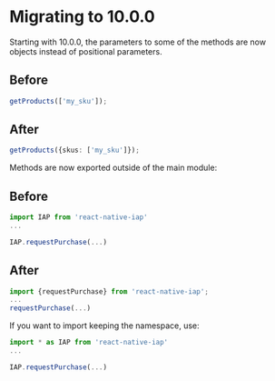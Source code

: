 # Migrating to 10.0.0

Starting with 10.0.0, the parameters to some of the methods are now objects instead of positional parameters.

## Before

```ts
getProducts(['my_sku']);
```

## After

```ts
getProducts({skus: ['my_sku']});
```

Methods are now exported outside of the main module:

## Before

```ts
import IAP from 'react-native-iap'
...

IAP.requestPurchase(...)
```

## After

```ts
import {requestPurchase} from 'react-native-iap';
...
requestPurchase(...)
```

If you want to import keeping the namespace, use:

```ts
import * as IAP from 'react-native-iap'
...

IAP.requestPurchase(...)
```
